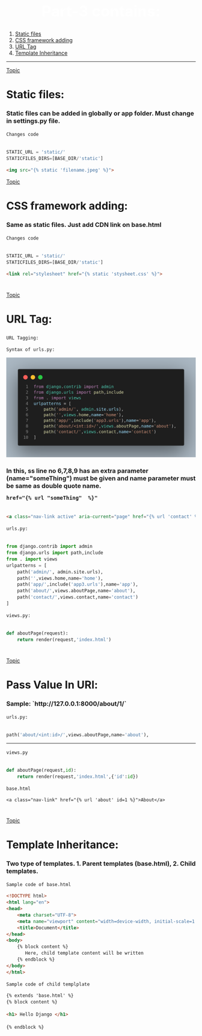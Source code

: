 <h1 style="text-align:center;font-size:2.5rem;color:white" class="heading" id="part-3">Part-3 contains:</h1>
<ol id="topic">
        <li><a href="#staticFiles">Static files</a></li>
        <li><a href="#cssFrameWorkAdding">CSS framework adding</a></li>
        <li><a href="#urlTag">URL Tag</a></li>
        <li><a href="#inhetiance">Template Inheritance</a></li>
</ol>
<hr>
<div id="staticFiles">
<a href="#topic">Topic</a>
<h1 class="heading">Static files:</h1>
<h3 class="details">Static files can be added in globally or app folder. Must change in settings.py file.</h3>

`Changes code`

```py

STATIC_URL = 'static/'
STATICFILES_DIRS=[BASE_DIR/'static'] 

```
```html
<img src="{% static 'filename.jpeg' %}">
```
</div>
<div id="cssFrameWorkAdding">
<a href="#topic">Topic</a>
<h1 class="heading">CSS framework adding:</h1>
<h3 class="details">Same as static files. Just add CDN link on base.html</h3>

`Changes code`

```py

STATIC_URL = 'static/'
STATICFILES_DIRS=[BASE_DIR/'static'] 

```

```html
<link rel="stylesheet" href="{% static 'stysheet.css' %}">
```
</div>

#

<div id="urlTag">
<a href="#topic">Topic</a>
<h1>URL Tag:</h1>
<h3></h3>

`URL Tagging:`

`Syntax of urls.py:`

<img src="../urlTagging.png">

<h3>In this, ss line no 6,7,8,9 has an extra parameter (name="someThing") must be given and name parameter must be same as double quote name.<code><pre>href="{% url "someThing"  %}"</pre></code></h3>

```html

<a class="nav-link active" aria-current="page" href="{% url 'contact' %}">Contact</a>

```

`urls.py:`

```py

from django.contrib import admin
from django.urls import path,include
from . import views
urlpatterns = [
    path('admin/', admin.site.urls),
    path('',views.home,name='home'),
    path('app/',include('app3.urls'),name='app'),
    path('about/',views.aboutPage,name='about'),
    path('contact/',views.contact,name='contact')
]

```

`views.py:`

```py

def aboutPage(request):
    return render(request,'index.html')

```

</div>

#

<div id="passValueInURL">
<a href="#topic">Topic</a>
<h1>Pass Value In URl:</h1>
<h3>Sample: `http://127.0.0.1:8000/about/1/` </h3> 

`urls.py:`

```py

path('about/<int:id>/',views.aboutPage,name='about'),

```   

<hr>

`views.py`

```py

def aboutPage(request,id):
    return render(request,'index.html',{'id':id})

```

`base.html`

```
<a class="nav-link" href="{% url 'about' id=1 %}">About</a>

```

</div>

#

<div id="inhetiance">
<a href="#topic">Topic</a>
<h1 class="heading">Template Inheritance:</h1>
<h3 class="details">Two type of templates. 1. Parent templates (base.html), 2. Child templates.</h3>

`Sample code of base.html`
```html
<!DOCTYPE html>
<html lang="en">
<head>
    <meta charset="UTF-8">
    <meta name="viewport" content="width=device-width, initial-scale=1.0">
    <title>Document</title>
</head>
<body>
    {% block content %}
       Here, child template content will be written
    {% endblock %}
</body>
</html>
```

`Sample code of child templplate`

```html
{% extends 'base.html' %}
{% block content %}

<h1> Hello Django </h1>

{% endblock %}
```
</div>
<!-- Template for readme -->
<!-- 
<h1 class="heading"></h1>
<ol class="topic-container">
        <li class="topic" style="color: white;font-size: 1.5rem;">Topic Name</li>
        <li class="topic" style="color: white;font-size: 1.5rem;">Topic Name</li>
        <li class="topic" style="color: white;font-size: 1.5rem;">Topic Name</li>
        <li class="topic" style="color: white;font-size: 1.5rem;">Topic Name</li>
</ol>
<h1 class="heading"></h1>
<h3 class="details"></h3>
<h1 class="heading"></h1>
<h3 class="details"></h3>
 -->